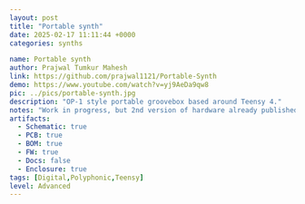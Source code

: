 ```yaml
---
layout: post
title: "Portable synth"
date: 2025-02-17 11:11:44 +0000
categories: synths

name: Portable synth
author: Prajwal Tumkur Mahesh
link: https://github.com/prajwal1121/Portable-Synth
demo: https://www.youtube.com/watch?v=yj9AeDa9qw8
pic: ../pics/portable-synth.jpg
description: "OP-1 style portable groovebox based around Teensy 4."
notes: "Work in progress, but 2nd version of hardware already published. "
artifacts:
  - Schematic: true
  - PCB: true
  - BOM: true
  - FW: true
  - Docs: false
  - Enclosure: true
tags: [Digital,Polyphonic,Teensy]
level: Advanced
---
```


